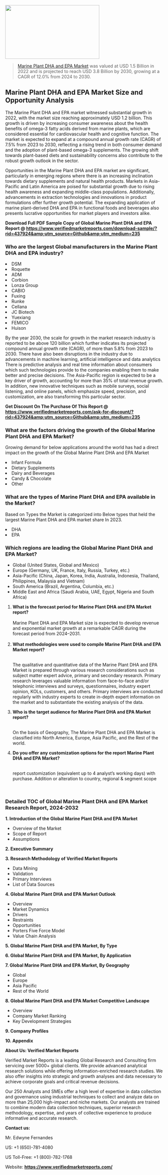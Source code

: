 <img src="https://ffe5etoiles.com/wp-content/uploads/2024/12/MST1-300x171.png" alt="" width="300" height="171" class="alignnone size-medium wp-image-20088" /><blockquote><p><p><a href="https://www.verifiedmarketreports.com/download-sample/?rid=437924&utm_source=Github&utm_medium=235" target="_blank">Marine Plant DHA and EPA Market</a> was valued at USD 1.5 Billion in 2022 and is projected to reach USD 3.8 Billion by 2030, growing at a CAGR of 12.0% from 2024 to 2030.</p></blockquote><p><h2>Marine Plant DHA and EPA Market Size and Opportunity Analysis</h2><p>The Marine Plant DHA and EPA market witnessed substantial growth in 2022, with the market size reaching approximately USD 1.2 billion. This growth is driven by increasing consumer awareness about the health benefits of omega-3 fatty acids derived from marine plants, which are considered essential for cardiovascular health and cognitive function. The market is expected to expand at a compound annual growth rate (CAGR) of 7.5% from 2023 to 2030, reflecting a rising trend in both consumer demand and the adoption of plant-based omega-3 supplements. The growing shift towards plant-based diets and sustainability concerns also contribute to the robust growth outlook in the sector.</p><p>Opportunities in the Marine Plant DHA and EPA market are significant, particularly in emerging regions where there is an increasing inclination towards dietary supplements and natural health products. Markets in Asia-Pacific and Latin America are poised for substantial growth due to rising health awareness and expanding middle-class populations. Additionally, advancements in extraction technologies and innovations in product formulations offer further growth potential. The expanding application of marine plant-derived DHA and EPA in functional foods and beverages also presents lucrative opportunities for market players and investors alike.</p></p><p class=""><strong>Download Full PDF Sample Copy of Global Marine Plant DHA and EPA Report @ <a href="https://www.verifiedmarketreports.com/download-sample/?rid=437924&amp;utm_source=Github&amp;utm_medium=235" target="_blank">https://www.verifiedmarketreports.com/download-sample/?rid=437924&amp;utm_source=Github&amp;utm_medium=235</a></strong></p><h3 id="" class="">Who are the largest Global manufacturers in the Marine Plant DHA and EPA industry?</h3><p><li>DSM</li><li> Roquette</li><li> ADM</li><li> Corbion</li><li> Lonza Group</li><li> CABIO</li><li> Fuxing</li><li> Runke</li><li> Cellana</li><li> JC Biotech</li><li> Yuexiang</li><li> FEMICO</li><li> Huison</li></p><div class=""><div class="" dir="" data-message-author-role="" data-message-id="" data-message-model-slug=""><div class=""><div class=""><div class=""><div class="" dir="" data-message-author-role="" data-message-id="" data-message-model-slug=""><div class=""><div class=""><p>By the year 2030, the scale for growth in the market research industry is reported to be above 120 billion which further indicates its projected compound annual growth rate (CAGR), of more than 5.8% from 2023 to 2030. There have also been disruptions in the industry due to advancements in machine learning, artificial intelligence and data analytics There is predictive analysis and real time information about consumers which such technologies provide to the companies enabling them to make better and precise decisions. The Asia-Pacific region is expected to be a key driver of growth, accounting for more than 35% of total revenue growth. In addition, new innovative techniques such as mobile surveys, social listening, and online panels, which emphasize speed, precision, and customization, are also transforming this particular sector.</p><p><strong>Get Discount On The Purchase Of This Report @&nbsp; <a href="https://www.verifiedmarketreports.com/ask-for-discount/?rid=437924&amp;utm_source=Github&amp;utm_medium=235" target="_blank">https://www.verifiedmarketreports.com/ask-for-discount/?rid=437924&amp;utm_source=Github&amp;utm_medium=235</a></strong></p></div></div></div></div></div></div></div></div><h3 id="" class="">What are the factors driving the growth of the Global Marine Plant DHA and EPA Market?</h3><p id="" class="">Growing demand for below applications around the world has had a direct impact on the growth of the Global Marine Plant DHA and EPA Market</p><p id="" class=""><li>Infant Formula</li><li> Dietary Supplements</li><li> Dairy and Beverages</li><li> Candy & Chocolate</li><li> Other</li></p><h3 id="" class="">What are the types of Marine Plant DHA and EPA available in the Market?</h3><p id="" class="">Based on Types the Market is categorized into Below types that held the largest Marine Plant DHA and EPA market share In 2023.</p><p id="" class=""><li>DHA</li><li> EPA</li></p><h3 id="" class="">Which regions are leading the Global Marine Plant DHA and EPA Market?</h3><ul><li>Global (United States, Global and Mexico)</li><li>Europe (Germany, UK, France, Italy, Russia, Turkey, etc.)</li><li>Asia-Pacific (China, Japan, Korea, India, Australia, Indonesia, Thailand, Philippines, Malaysia and Vietnam)</li><li>South America (Brazil, Argentina, Columbia, etc.)</li><li>Middle East and Africa (Saudi Arabia, UAE, Egypt, Nigeria and South Africa)</li></ul><p><ol><li><strong>What is the forecast period for Marine Plant DHA and EPA Market report?<br /></strong><br /><span data-sheets-root="1" data-sheets-value="{&quot;1&quot;:2,&quot;2&quot;:&quot;XXXX size is expected to develop revenue and exponential market growth at a remarkable CAGR during the forecast period from 2024&ndash;2030.&quot;}" data-sheets-userformat="{&quot;2&quot;:12674,&quot;4&quot;:{&quot;1&quot;:2,&quot;2&quot;:16776960},&quot;10&quot;:2,&quot;11&quot;:0,&quot;15&quot;:&quot;Arial&quot;,&quot;16&quot;:12}">Marine Plant DHA and EPA Market size is expected to develop revenue and exponential market growth at a remarkable CAGR during the forecast period from 2024&ndash;2031.</span><br /><br /></li><li><strong>What methodologies were used to compile Marine Plant DHA and EPA Market report?<br /><br /></strong><p>The qualitative and quantitative data of the&nbsp;Marine Plant DHA and EPA Market is prepared through various research considerations such as subject matter expert advice, primary and secondary research. Primary research leverages valuable information from face-to-face and/or telephonic interviews and surveys, questionnaires, industry expert opinion, KOLs, customers, and others. Primary interviews are conducted regularly with industry experts to create in-depth expert information on the market and to substantiate the existing analysis of the data.&nbsp;</p></li><li><strong>Who is the target audience for Marine Plant DHA and EPA Market report?<br /><br /></strong><p>On the basis of Geography, The&nbsp;Marine Plant DHA and EPA Market is classified into North America, Europe, Asia Pacific, and the Rest of the world.</p></li><li><strong>Do you offer any customization options for the report Marine Plant DHA and EPA Market?<br /><br /></strong><p>report customization (equivalent up to 4 analyst&rsquo;s working days) with purchase. Addition or alteration to country, regional &amp; segment scope</p><p>&nbsp;</p></li></ol></p><h3 id="" class="">Detailed TOC of Global Marine Plant DHA and EPA Market Research Report, 2024-2032</h3><p id="" class=""><strong>1. Introduction of the Global Marine Plant DHA and EPA Market</strong></p><ul><li>Overview of the Market</li><li>Scope of Report</li><li>Assumptions</li></ul><p id="" class=""><strong>2. Executive Summary</strong></p><p id="" class=""><strong>3. Research Methodology of&nbsp;Verified Market Reports</strong></p><ul><li>Data Mining</li><li>Validation</li><li>Primary Interviews</li><li>List of Data Sources</li></ul><p id="" class=""><strong>4. Global Marine Plant DHA and EPA Market Outlook</strong></p><ul><li>Overview</li><li>Market Dynamics</li><li>Drivers</li><li>Restraints</li><li>Opportunities</li><li>Porters Five Force Model</li><li>Value Chain Analysis</li></ul><p id="" class=""><strong>5. Global Marine Plant DHA and EPA Market, By&nbsp;Type</strong></p><p id="" class=""><strong>6. Global Marine Plant DHA and EPA Market, By Application</strong></p><p id="" class=""><strong>7. Global Marine Plant DHA and EPA Market, By Geography</strong></p><ul><li>Global</li><li>Europe</li><li>Asia Pacific</li><li>Rest of the World</li></ul><p id="" class=""><strong>8. Global Marine Plant DHA and EPA Market Competitive Landscape</strong></p><ul><li>Overview</li><li>Company Market Ranking</li><li>Key Development Strategies</li></ul><p id="" class=""><strong>9. Company Profiles</strong></p><p id="" class=""><strong>10. Appendix</strong></p><p id="" class=""><strong>About Us: Verified Market Reports</strong></p><p id="" class="">Verified Market Reports is a leading Global Research and Consulting firm servicing over 5000+ global clients. We provide advanced analytical research solutions while offering information-enriched research studies. We also offer insights into strategic and growth analyses and data necessary to achieve corporate goals and critical revenue decisions.</p><p id="" class="">Our 250 Analysts and SMEs offer a high level of expertise in data collection and governance using industrial techniques to collect and analyze data on more than 25,000 high-impact and niche markets. Our analysts are trained to combine modern data collection techniques, superior research methodology, expertise, and years of collective experience to produce informative and accurate research.</p><p id="" class=""><strong>Contact us:</strong></p><p id="" class="">Mr. Edwyne Fernandes</p><p id="" class="">US: +1 (650)-781-4080</p><p id="" class="">US Toll-Free: +1 (800)-782-1768</p><p id="" class="">Website: <a target="" data-test-app-aware-link=""><strong>https://www.verifiedmarketreports.com/</strong></a></p>
